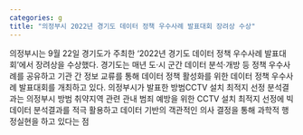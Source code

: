 ```yaml
---
categories: g
title: "의정부시 2022년 경기도 데이터 정책 우수사례 발표대회 장려상 수상"
---
```

의정부시는 9월 22일 경기도가 주최한 ‘2022년 경기도 데이터 정책 우수사례 발표대회’에서 장려상을 수상했다. 경기도는 매년 도·시 군간 데이터 분석·개방 등 정책 우수사례를 공유하고 기관 간 정보 교류를 통해 데이터 정책 활성화를 위한 데이터 정책 우수사례 발표대회를 개최하고 있다. 의정부시가 발표한 방범CCTV 설치 최적지 선정 분석결과는 의정부시 방범 취약지역 관련 관내 범죄 예방을 위한 CCTV 설치 최적지 선정에 빅데이터 분석결과를 적극 활용하고 데이터 기반의 객관적인 의사 결정을 통해 과학적 행정실현을 하고 있다는 점